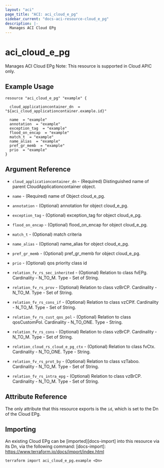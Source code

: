 ```yaml
---
layout: "aci"
page_title: "ACI: aci_cloud_e_pg"
sidebar_current: "docs-aci-resource-cloud_e_pg"
description: |-
  Manages ACI Cloud EPg
---
```


# aci_cloud_e_pg #
Manages ACI Cloud EPg
Note: This resource is supported in Cloud APIC only.
## Example Usage ##

```hcl
resource "aci_cloud_e_pg" "example" {

  cloud_applicationcontainer_dn  = "${aci_cloud_applicationcontainer.example.id}"

  name  = "example"
  annotation  = "example"
  exception_tag  = "example"
  flood_on_encap  = "example"
  match_t  = "example"
  name_alias  = "example"
  pref_gr_memb  = "example"
  prio  = "example"
}
```
## Argument Reference ##
* `cloud_applicationcontainer_dn` - (Required) Distinguished name of parent CloudApplicationcontainer object.
* `name` - (Required) name of Object cloud_e_pg.
* `annotation` - (Optional) annotation for object cloud_e_pg.
* `exception_tag` - (Optional) exception_tag for object cloud_e_pg.
* `flood_on_encap` - (Optional) flood_on_encap for object cloud_e_pg.
* `match_t` - (Optional) match criteria
* `name_alias` - (Optional) name_alias for object cloud_e_pg.
* `pref_gr_memb` - (Optional) pref_gr_memb for object cloud_e_pg.
* `prio` - (Optional) qos priority class id

* `relation_fv_rs_sec_inherited` - (Optional) Relation to class fvEPg. Cardinality - N_TO_M. Type - Set of String.
                
* `relation_fv_rs_prov` - (Optional) Relation to class vzBrCP. Cardinality - N_TO_M. Type - Set of String.
                
* `relation_fv_rs_cons_if` - (Optional) Relation to class vzCPIf. Cardinality - N_TO_M. Type - Set of String.
                
* `relation_fv_rs_cust_qos_pol` - (Optional) Relation to class qosCustomPol. Cardinality - N_TO_ONE. Type - String.
                
* `relation_fv_rs_cons` - (Optional) Relation to class vzBrCP. Cardinality - N_TO_M. Type - Set of String.
                
* `relation_cloud_rs_cloud_e_pg_ctx` - (Optional) Relation to class fvCtx. Cardinality - N_TO_ONE. Type - String.
                
* `relation_fv_rs_prot_by` - (Optional) Relation to class vzTaboo. Cardinality - N_TO_M. Type - Set of String.
                
* `relation_fv_rs_intra_epg` - (Optional) Relation to class vzBrCP. Cardinality - N_TO_M. Type - Set of String.
                


## Attribute Reference

The only attribute that this resource exports is the `id`, which is set to the
Dn of the Cloud EPg.

## Importing ##

An existing Cloud EPg can be [imported][docs-import] into this resource via its Dn, via the following command:
[docs-import]: https://www.terraform.io/docs/import/index.html


```
terraform import aci_cloud_e_pg.example <Dn>
```